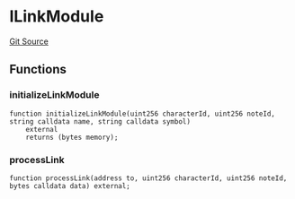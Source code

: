 # ILinkModule
[Git Source](https://github.com/Crossbell-Box/Crossbell-Contracts/blob/7fb0a111be44c9c39adc514360ef463c6a04b62a/contracts/interfaces/ILinkModule.sol)


## Functions
### initializeLinkModule


```solidity
function initializeLinkModule(uint256 characterId, uint256 noteId, string calldata name, string calldata symbol)
    external
    returns (bytes memory);
```

### processLink


```solidity
function processLink(address to, uint256 characterId, uint256 noteId, bytes calldata data) external;
```

